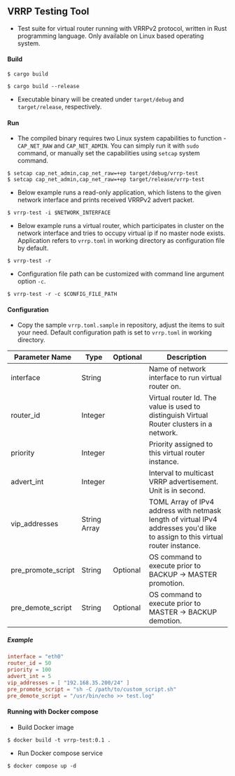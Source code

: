 ## VRRP Testing Tool

- Test suite for virtual router running with VRRPv2 protocol, written in Rust programming language. Only available on Linux based operating system.

#### Build

```shell
$ cargo build

$ cargo build --release
```

- Executable binary will be created under `target/debug` and `target/release`, respectively.

#### Run

- The compiled binary requires two Linux system capabilities to function - `CAP_NET_RAW` and `CAP_NET_ADMIN`. You can simply run it with `sudo` command, or manually set the capabilities using `setcap` system command.

```shell
$ setcap cap_net_admin,cap_net_raw=+ep target/debug/vrrp-test
$ setcap cap_net_admin,cap_net_raw=+ep target/release/vrrp-test
```

- Below example runs a read-only application, which listens to the given network interface and prints received VRRPv2 advert packet.

```shell
$ vrrp-test -i $NETWORK_INTERFACE
```

- Below example runs a virtual router, which participates in cluster on the network interface and tries to occupy virtual ip if no master node exists. Application refers to `vrrp.toml` in working directory as configuration file by default.

```shell
$ vrrp-test -r
```

- Configuration file path can be customized with command line argument option `-c`.

```shell
$ vrrp-test -r -c $CONFIG_FILE_PATH
```

#### Configuration

- Copy the sample `vrrp.toml.sample` in repository, adjust the items to suit your need. Default configuration path is set to `vrrp.toml` in working directory.

| Parameter Name | Type | Optional | Description |
| --- | --- | --- | --- |
| interface | String |  | Name of network interface to run virtual router on. |
| router_id | Integer |  | Virtual router Id. The value is used to distinguish Virtual Router clusters in a network. |
| priority | Integer |  | Priority assigned to this virtual router instance. |
| advert_int | Integer |  | Interval to multicast VRRP advertisement. Unit is in second. |
| vip_addresses | String Array |  | TOML Array of IPv4 address with netmask length of virtual IPv4 addresses you'd like to assign to this virtual router instance. |
| pre_promote_script | String | Optional | OS command to execute prior to BACKUP -> MASTER promotion. |
| pre_demote_script | String | Optional | OS command to execute prior to MASTER -> BACKUP demotion. |

##### Example

```toml
interface = "eth0"
router_id = 50
priority = 100
advert_int = 5
vip_addresses = [ "192.168.35.200/24" ]
pre_promote_script = "sh -C /path/to/custom_script.sh"
pre_demote_script = "/usr/bin/echo >> test.log"
```

#### Running with Docker compose

- Build Docker image

```shell
$ docker build -t vrrp-test:0.1 .
```

- Run Docker compose service

```shell
$ docker compose up -d
```
